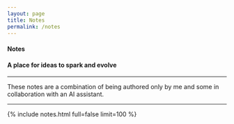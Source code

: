 ```yaml
---
layout: page
title: Notes
permalink: /notes
---
```


<h4 class="uk-text-large uk-text-light uk-margin-remove-bottom">
    Notes
</h4>
<h4 class="uk-text-lighter uk-margin-remove-top">
    A place for ideas to spark and evolve
</h4>
<hr class="uk-divider-small">

These notes are a combination of being authored only by me and some in collaboration with an AI assistant.

<hr class="uk-divider-icon">

{% include notes.html full=false limit=100 %}